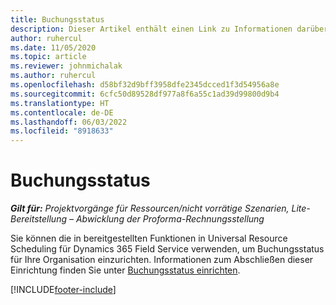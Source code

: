 ```yaml
---
title: Buchungsstatus
description: Dieser Artikel enthält einen Link zu Informationen darüber, wie Sie den Buchungsstatus für Project Operations festlegen können.
author: ruhercul
ms.date: 11/05/2020
ms.topic: article
ms.reviewer: johnmichalak
ms.author: ruhercul
ms.openlocfilehash: d58bf32d9bff3958dfe2345dcced1f3d54956a8e
ms.sourcegitcommit: 6cfc50d89528df977a8f6a55c1ad39d99800d9b4
ms.translationtype: HT
ms.contentlocale: de-DE
ms.lasthandoff: 06/03/2022
ms.locfileid: "8918633"
---
```

# <a name="booking-statuses"></a>Buchungsstatus

_**Gilt für:** Projektvorgänge für Ressourcen/nicht vorrätige Szenarien, Lite-Bereitstellung – Abwicklung der Proforma-Rechnungsstellung_

Sie können die in bereitgestellten Funktionen in Universal Resource Scheduling für Dynamics 365 Field Service verwenden, um Buchungsstatus für Ihre Organisation einzurichten. Informationen zum Abschließen dieser Einrichtung finden Sie unter [Buchungsstatus einrichten](/dynamics365/field-service/set-up-booking-statuses).


[!INCLUDE[footer-include](../includes/footer-banner.md)]